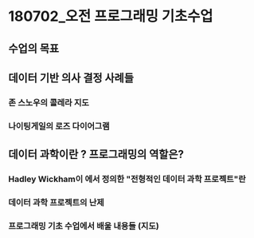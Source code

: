 # 180702_오전 프로그래밍 기초수업
## 수업의 목표


## 데이터 기반 의사 결정 사례들

### 존 스노우의 콜레라 지도 



### 나이팅게일의 로즈 다이어그램



## 데이터 과학이란 ? 프로그래밍의 역할은?


### Hadley Wickham이 에서 정의한 "전형적인 데이터 과학 프로젝트"란




### 데이터 과학 프로젝트의 난제


### 프로그래밍 기초 수업에서 배울 내용들 (지도)
